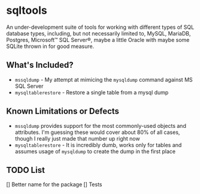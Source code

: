 # sqltools
An under-development suite of tools for working with different types of SQL database types, including, but not necessarily limited to, MySQL, MariaDB, Postgres, Microsoft™ SQL Server®, maybe a little Oracle with maybe some SQLite thrown in for good measure.

## What's Included?
- `mssqldump` - My attempt at mimicing the `mysqldump` command against MS SQL Server
- `mysqltablerestore` - Restore a single table from a mysql dump

## Known Limitations or Defects
- `mssqldump` provides support for the most commonly-used objects and attributes.  I'm guessing these would cover about 80% of all cases, though I really just made that number up right now
- `mysqltablerestore` - It is incredibly dumb, works only for tables and assumes usage of `mysqldump` to create the dump in the first place

## TODO List
[] Better name for the package
[] Tests